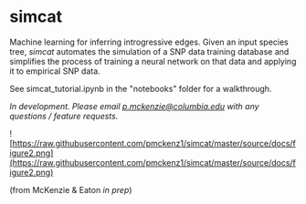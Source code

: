 # simcat

Machine learning for inferring introgressive edges. Given an input species tree, *simcat* automates the simulation of a SNP data training database and simplifies the process of training a neural network on that data and applying it to empirical SNP data.

See simcat_tutorial.ipynb in the "notebooks" folder for a walkthrough.  

*In development. Please email p.mckenzie@columbia.edu with any questions / feature requests.*  


![https://raw.githubusercontent.com/pmckenz1/simcat/master/source/docs/figure2.png](https://raw.githubusercontent.com/pmckenz1/simcat/master/source/docs/figure2.png)  

(from McKenzie & Eaton *in prep*)